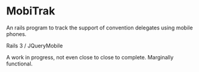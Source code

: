 # MobiTrak

An rails program to track the support of convention delegates using mobile phones.

Rails 3 / JQueryMobile

A work in progress, not even close to close to complete.  Marginally functional.

